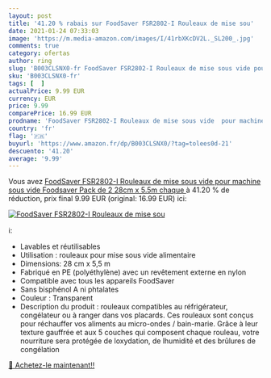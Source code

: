 ```yaml
---
layout: post
title: '41.20 % rabais sur FoodSaver FSR2802-I Rouleaux de mise sou'
date: 2021-01-24 07:33:03
image: 'https://m.media-amazon.com/images/I/41rbXKcDV2L._SL200_.jpg'
comments: true
category: ofertas
author: ring
slug: 'B003CLSNX0-fr FoodSaver FSR2802-I Rouleaux de mise sous vide pour...'
sku: 'B003CLSNX0-fr'
tags: [  ]
actualPrice: 9.99 EUR
currency: EUR
price: 9.99
comparePrice: 16.99 EUR
prodname: 'FoodSaver FSR2802-I Rouleaux de mise sous vide  pour machine sous vide Foodsaver  Pack de 2  28cm x 5.5m chaque '
country: 'fr'
flag: '🇫🇷'
buyurl: 'https://www.amazon.fr/dp/B003CLSNX0/?tag=tolees0d-21'
descuento: '41.20'
average: '9.99'
---
```


Vous avez [FoodSaver FSR2802-I Rouleaux de mise sous vide  pour machine sous vide Foodsaver  Pack de 2  28cm x 5.5m chaque ](https://www.amazon.fr/dp/B003CLSNX0/?tag=tolees0d-21)  à  41.20 % de réduction, prix final  9.99 EUR (original: 16.99 EUR) ici:

[![FoodSaver FSR2802-I Rouleaux de mise sou](https://m.media-amazon.com/images/I/41rbXKcDV2L._SL200_.jpg)](https://www.amazon.fr/dp/B003CLSNX0/?tag=tolees0d-21)

ℹ️:

- Lavables et réutilisables
- Utilisation : rouleaux pour mise sous vide alimentaire
- Dimensions: 28 cm x 5,5 m
- Fabriqué en PE (polyéthylène) avec un revêtement externe en nylon
- Compatible avec tous les appareils FoodSaver
- Sans bisphénol A ni phtalates
- Couleur : Transparent
- Description du produit : rouleaux compatibles au réfrigérateur, congélateur ou à ranger dans vos placards. Ces rouleaux sont conçus pour réchauffer vos aliments au micro-ondes / bain-marie. Grâce à leur texture gauffrée et aux 5 couches qui composent chaque rouleau, votre nourriture sera protégée de loxydation, de lhumidité et des brûlures de congélation

[🛒 Achetez-le maintenant!!](https://www.amazon.fr/dp/B003CLSNX0/?tag=tolees0d-21)

